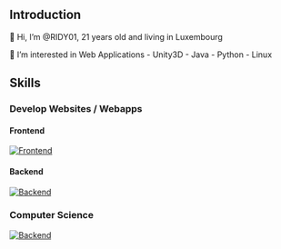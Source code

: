 ## Introduction
👋 Hi, I’m @RIDY01, 21 years old and living in Luxembourg

👀 I’m interested in Web Applications - Unity3D - Java - Python - Linux

## Skills
### Develop Websites / Webapps
#### Frontend
[![Frontend](https://skills.thijs.gg/icons?i=js,html,css,bootstrap,jquery,angular,react,figma)](http://od-design.epizy.com/Our_website/)

#### Backend
[![Backend](https://skills.thijs.gg/icons?i=php,spring,postgres,mysql,c#)](http://od-design.epizy.com/Our_website/)

### Computer Science
[![Backend](https://skills.thijs.gg/icons?i=docker,linux,powershell,bash,python)](http://od-design.epizy.com/Our_website/)
<!---
RIDY01/RIDY01 is a ✨ special ✨ repository because its `README.md` (this file) appears on your GitHub profile.
You can click the Preview link to take a look at your changes.
--->
